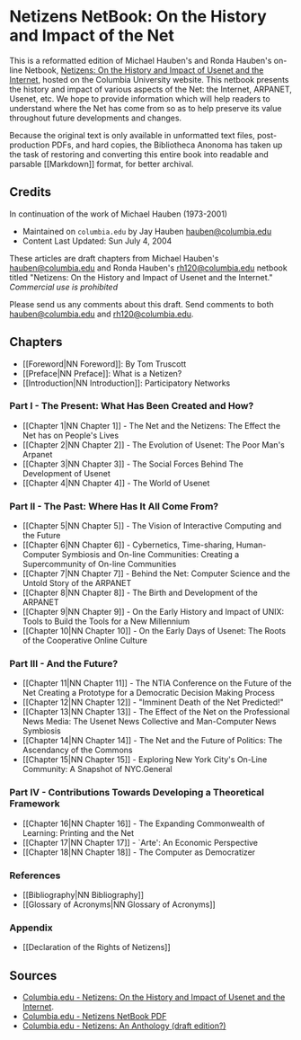 # Netizens NetBook: On the History and Impact of the Net

This is a reformatted edition of Michael Hauben's and Ronda Hauben's on-line Netbook, [Netizens: On the History and Impact of Usenet and the Internet](http://www.columbia.edu/~hauben/netbook/index.html), hosted on the Columbia University website. This netbook presents the history and impact of various aspects of the Net: the Internet, ARPANET, Usenet, etc. We hope to provide information which will help readers to understand where the Net has come from so as to help preserve its value throughout future developments and changes.

Because the original text is only available in unformatted text files, post-production PDFs, and hard copies, the Bibliotheca Anonoma has taken up the task of restoring and converting this entire book into readable and parsable [[Markdown]] format, for better archival.

## Credits

In continuation of the work of Michael Hauben (1973-2001)
* Maintained on `columbia.edu` by Jay Hauben <hauben@columbia.edu>
* Content Last Updated: Sun July 4, 2004 

These articles are draft chapters from Michael Hauben's 
<hauben@columbia.edu> and Ronda Hauben's <rh120@columbia.edu> netbook
titled "Netizens: On the History and Impact of Usenet and the Internet." 
*Commercial use is prohibited*

Please send us any comments about this draft. Send comments to
both hauben@columbia.edu and rh120@columbia.edu.

## Chapters

* [[Foreword|NN Foreword]]: By Tom Truscott
* [[Preface|NN Preface]]: What is a Netizen?
* [[Introduction|NN Introduction]]: Participatory Networks
 
### Part I - The Present: What Has Been Created and How?

* [[Chapter 1|NN Chapter 1]] - The Net and the Netizens: The Effect the Net has on People's Lives
* [[Chapter 2|NN Chapter 2]] - The Evolution of Usenet: The Poor Man's Arpanet
* [[Chapter 3|NN Chapter 3]] - The Social Forces Behind The Development of Usenet
* [[Chapter 4|NN Chapter 4]] - The World of Usenet
 
### Part II - The Past: Where Has It All Come From?

* [[Chapter 5|NN Chapter 5]] - The Vision of Interactive Computing and the Future
* [[Chapter 6|NN Chapter 6]] - Cybernetics, Time-sharing, Human-Computer Symbiosis and On-line Communities: Creating a Supercommunity of On-line Communities
* [[Chapter 7|NN Chapter 7]] - Behind the Net: Computer Science and the Untold Story of the ARPANET
* [[Chapter 8|NN Chapter 8]] - The Birth and Development of the ARPANET
* [[Chapter 9|NN Chapter 9]] - On the Early History and Impact of UNIX: Tools to Build the Tools for a New Millennium
* [[Chapter 10|NN Chapter 10]] - On the Early Days of Usenet: The Roots of the Cooperative Online Culture
 
### Part III - And the Future?

* [[Chapter 11|NN Chapter 11]] - The NTIA Conference on the Future of the Net Creating a Prototype for a Democratic Decision Making Process
* [[Chapter 12|NN Chapter 12]] - "Imminent Death of the Net Predicted!"
* [[Chapter 13|NN Chapter 13]] - The Effect of the Net on the Professional News Media: The Usenet News Collective and Man-Computer News Symbiosis
* [[Chapter 14|NN Chapter 14]] - The Net and the Future of Politics: The Ascendancy of the Commons
* [[Chapter 15|NN Chapter 15]] - Exploring New York City's On-Line Community: A Snapshot of NYC.General
 
### Part IV - Contributions Towards Developing a Theoretical Framework

* [[Chapter 16|NN Chapter 16]] - The Expanding Commonwealth of Learning: Printing and the Net
* [[Chapter 17|NN Chapter 17]] - `Arte': An Economic Perspective
* [[Chapter 18|NN Chapter 18]] - The Computer as Democratizer

### References

* [[Bibliography|NN Bibliography]]
* [[Glossary of Acronyms|NN Glossary of Acronyms]]

### Appendix

* [[Declaration of the Rights of Netizens]]

## Sources

* [Columbia.edu - Netizens: On the History and Impact of Usenet and the Internet](http://www.columbia.edu/~hauben/netbook/index.html).
* [Columbia.edu - Netizens NetBook PDF](http://www.columbia.edu/~hauben/book-pdf/)
* [Columbia.edu - Netizens: An Anthology (draft edition?)](http://www.columbia.edu/~rh120/)